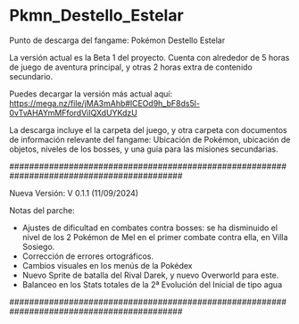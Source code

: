 # Pkmn_Destello_Estelar
Punto de descarga del fangame: Pokémon Destello Estelar

La versión actual es la Beta 1 del proyecto. Cuenta con alrededor de 5 horas de juego de aventura principal, y otras 2 horas extra de contenido secundario. 

Puedes decargar la versión más actual aquí: https://mega.nz/file/jMA3mAhb#lCEOd9h_bF8ds5l-0vTvAHAYmMFfordViIQXdUYKdzU

La descarga incluye el la carpeta del juego, y otra carpeta con documentos de información relevante del fangame: Ubicación de Pokémon, ubicación de objetos, niveles de los bosses, y una guía para las misiones secundarias.


###########################################################################################

Nueva Versión: V 0.1.1 (11/09/2024)

Notas del parche:

 - Ajustes de dificultad en combates contra bosses: se ha disminuido el nivel de los 2 Pokémon de Mel en el primer combate contra ella, en Villa Sosiego.
 - Corrección de errores ortográficos.
 - Cambios visuales en los menús de la Pokédex
 - Nuevo Sprite de batalla del Rival Darek, y nuevo Overworld para este.
 - Balanceo en los Stats totales de la 2ª Evolución del Inicial de tipo agua
   
###########################################################################################
